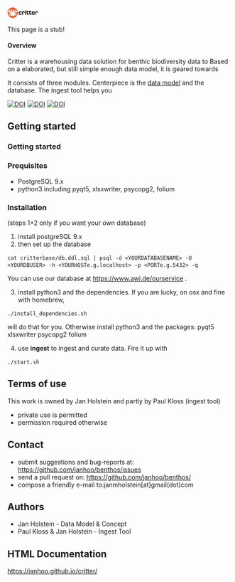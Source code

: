 
<img src="./shiny/www/crabby_banner.png" alt="Critter Logo" width=70/>

This page is a stub!
#### Overview
Critter is a warehousing data solution for benthic biodiversity data to
Based on a elaborated, but still simple enough data model, it is geared towards




It consists of three modules.
Centerpiece is the [data model](https://janhoo.github.io/critter/) and the database. The ingest tool helps you


[![DOI](https://zenodo.org/badge/DOI/10.5281/zenodo.1146361.svg)](https://doi.org/10.5281/zenodo.1146361)
[![DOI](https://zenodo.org/badge/DOI/10.5281/zenodo.1146542.svg)](https://doi.org/10.5281/zenodo.1146542)
[![DOI](https://zenodo.org/badge/DOI/10.5281/zenodo.1146533.svg)](https://doi.org/10.5281/zenodo.1146533)

## Getting started

### Getting started

### Prequisites

* PostgreSQL 9.x
* python3 including pyqt5, xlsxwriter, psycopg2, folium

### Installation

(steps 1+2 only if you want your own database)
1. install postgreSQL 9.x
2. then set up the database
```
cat critterbase/db.ddl.sql | psql -d <YOURDATABASENAME> -U <YOURDBUSER> -h <YOURHOSTe.g.localhost> -p <PORTe.g.5432> -q
```
You can use our database at https://www.awi.de/ourservice .

3. install python3 and the dependencies. If you are lucky, on osx and fine with homebrew,
```
./install_dependencies.sh
```
will do that for you.
Otherwise install
python3 and the packages: pyqt5 xlsxwriter psycopg2 folium

4. use **ingest** to ingest and curate data. Fire it up with

```
./start.sh
```


## Terms of use
This work is owned by Jan Holstein and partly by Paul Kloss (ingest tool)
* private use is permitted
* permission required otherwise

## Contact
* submit suggestions and bug-reports at: https://github.com/janhoo/benthos/issues
* send a pull request on: https://github.com/janhoo/benthos/
* compose a friendly e-mail to:janmholstein[at]gmail(dot)com

## Authors

* Jan Holstein - Data Model & Concept
* Paul Kloss & Jan Holstein - Ingest Tool


## HTML Documentation

https://janhoo.github.io/critter/

